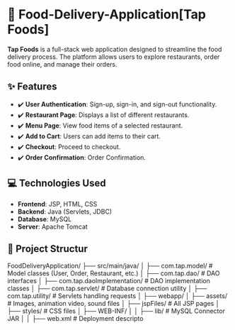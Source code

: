 #  🍔 Food-Delivery-Application[Tap Foods]
**Tap Foods** is a full-stack web application designed to streamline the food delivery process. The platform allows users to explore restaurants, order food online, and manage their orders.

##  ✨ Features 

- ✔️ **User Authentication**: Sign-up, sign-in, and sign-out functionality.
- ✔️ **Restaurant Page**: Displays a list of different restaurants.
- ✔️ **Menu Page**: View food items of a selected restaurant.
- ✔️ **Add to Cart**: Users can add items to their cart.
- ✔️ **Checkout**: Proceed to checkout.
- ✔️ **Order Confirmation**: Order Confirmation.

##  💻 Technologies Used

- **Frontend**: JSP, HTML, CSS
- **Backend**: Java (Servlets, JDBC)
- **Database**: MySQL
- **Server**: Apache Tomcat

## 📝 Project Structur
FoodDeliveryApplication/
├── src/main/java/
│   ├── com.tap.model/           # Model classes (User, Order, Restaurant, etc.)
│   ├── com.tap.dao/             # DAO interfaces
│   ├── com.tap.daoImplementation/  # DAO implementation classes
│   ├── com.tap.servlet/         # Database connection utility
│   ├── com.tap.utility/        # Servlets handling requests
│
├── webapp/
│   ├── assets/                  # Images, animation video, sound files
│   ├── jspFiles/                # All JSP pages
│   ├── styles/                  # CSS files
│   ├── WEB-INF/
│   │   ├── lib/                 # MySQL Connector JAR
│   │   ├── web.xml              # Deployment descripto
  
